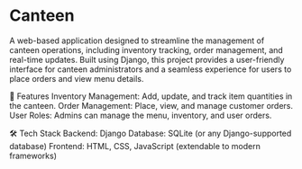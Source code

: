 # Canteen
A web-based application designed to streamline the management of canteen operations, including inventory tracking, order management, and real-time updates. Built using Django, this project provides a user-friendly interface for canteen administrators and a seamless experience for users to place orders and view menu details.

🚀 Features
Inventory Management: Add, update, and track item quantities in the canteen.
Order Management: Place, view, and manage customer orders.
User Roles: Admins can manage the menu, inventory, and user orders.

🛠️ Tech Stack
Backend: Django
Database: SQLite (or any Django-supported database)
Frontend: HTML, CSS, JavaScript (extendable to modern frameworks)
